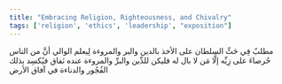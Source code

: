 ```yaml
---
title: "Embracing Religion, Righteousness, and Chivalry"
tags: ['religion', 'ethics', 'leadership', "exposition"]
---
```


 مطلبٌ فِي حَثِّ السلطان على الأخذ بالدين والبر والمروءة لِيعلم الوالي أنَّ من الناس حُرصاءَ على زِيِّه إلَّا مَن لا بال له فليكن للدِّين والبرِّ والمروءة عنده نَفاق فيُكسِد بذلك الفُجُور والدناءة في آفاق الأرض
